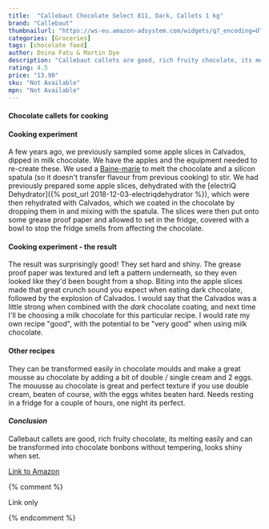 ```yaml
---
title:  "Callebaut Chocolate Select 811, Dark, Callets 1 kg"
brand: "Callebaut"
thumbnailurl: "https://ws-eu.amazon-adsystem.com/widgets/q?_encoding=UTF8&ASIN=B01DDG8L4Y&Format=_SL160_&ID=AsinImage&MarketPlace=GB&ServiceVersion=20070822&WS=1&tag=codemartin04-21&language=en_GB"
categories: [Groceries]
tags: [chocolate food]
author: Doina Fatu & Martin Dye
description: "Callebaut callets are good, rich fruity chocolate, its melting easily and can be transformed into chocolate bonbons without tempering, looks shiny when set."
rating: 4.5
price: "13.90"
sku: "Not Available"
mpn: "Not Available"
---
```


<h4>Chocolate callets for cooking</h4>

<h4>Cooking experiment</h4>
A few years ago, we previously sampled some apple slices in Calvados, dipped in milk chocolate.
We have the apples and the equipment needed to re-create these.
We used a <a href="https://en.wikipedia.org/wiki/Bain-marie" target="_new">Baine-marie</a> to melt the chocolate and a silicon spatula 
(so it doesn't transfer flavour from previous cooking) to stir. We had previously prepared some apple slices, dehydrated with the
[electriQ Dehydrator]({% post_url 2018-12-03-electriqdehydrator %}), which were then rehydrated with Calvados, which we coated in 
the chocolate by dropping them in and mixing with the spatula. The slices were then put onto some grease proof paper and allowed 
to set in the fridge, covered with a bowl to stop the fridge smells from affecting the chocolate.

<h4>Cooking experiment - the result</h4>
The result was surprisingly good! They set hard and shiny. The grease proof paper was textured and left a pattern underneath, so they even looked like they'd been bought from a shop.
Biting into the apple slices made that great crunch sound you expect when eating dark chocolate, 
followed by the explosion of Calvados. I would say that the Calvados was a little strong when 
combined with the <em>dark</em> chocolate coating, and next time I'll be choosing a milk chocolate for
this particular recipe. I would rate my own recipe "good", with the potential to be "very good" when using milk chocolate.

<h4>Other recipes</h4>
They can be transformed easily in chocolate moulds and make a great mousse au chocolate by adding a bit of double / single cream and 2 eggs. 
The mouusse au chocolate is great and perfect texture if you use double cream, beaten of course, with the eggs whites beaten hard.
Needs resting in a fridge for a couple of hours, one night its perfect.


<h4><em>Conclusion</em></h4>

Callebaut callets are good, rich fruity chocolate, its melting easily and can be transformed into chocolate bonbons without tempering, looks shiny when set.<br />


<a href="https://www.amazon.co.uk/Callebaut-Chocolate-Callets-Milk/dp/B01N9OZZBH?crid=2AOZDYIK56IGY&dib=eyJ2IjoiMSJ9.RiIc27BtCPRKVuvH6I3ovioGYmrRTrvkuVPhNza_b5UV3QRQ1kJIONgfoM1INve01jnYcRqNiLuJYM2F9PYD-SZxZcObBTcAOSj8LkiL_RYswkxg3hCbSNpmkueeUOpOozBNrFUjwUsuTOJ29_h50NbPDVPpDQzhzsN7cxe05mEt1hDszlniUmEt2G1Kbfg-VJvovBK6tWrp8iJt9JVU0SwK_myPfSwTU-T7i68TXrbpf4nYdVuCtCnH8NP8mDj78aC1VMQkNCcmQfepvZ-GVf9sMXC5I3voyZuSDrFmtBU.1bjarAL8D5FK_uWSLZnxzJQhhiho6BgTmHKbakn1TlQ&dib_tag=se&keywords=Callebaut+Chocolate+Select+811%2C+Dark%2C+Callets+1+kg&qid=1721498802&sprefix=callebaut+chocolate+select+811+dark+callets+1+kg%2Caps%2C87&sr=8-4&linkCode=ll1&tag={{site.affid}}&linkId=cdbec17fb242f47133a8c749a558516a&language=en_GB&ref_=as_li_ss_tl">Link to Amazon</a>

{% comment %}

Link only

{% endcomment %}
